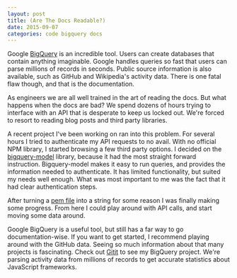 ```yaml
---
layout: post
title: (Are The Docs Readable?)
date: 2015-09-07
categories: code bigquery docs
---
```



Google [BigQuery](https://cloud.google.com/bigquery/) is an incredible tool. Users can create databases that contain anything imaginable. Google handles  queries so fast that users can parse millions of records in seconds. Public source information is also available, such as GitHub and Wikipedia's activity data. There is one fatal flaw though, and that is the documentation.

As engineers we are all well trained in the art of reading the docs. But what happens when the docs are bad? We spend dozens of hours trying to interface with an API that is desperate to keep us locked out. We're forced to resort to reading blog posts and third party libraries.

A recent project I've been working on ran into this problem. For several hours I tried to authenticate my API requests to no avail. With no official NPM library, I started browsing a few third party options. I decided on the [bigquery-model](https://www.npmjs.com/package/bigquery-model) library, because it had the most straight forward instruction. Bigquery-model makes it easy to run queries, and provides the information needed to authenticate. It has limited functionality, but suited my needs well enough. What was most important to me was the fact that it had clear authentication steps.

After turning a [pem file](https://en.wikipedia.org/wiki/Privacy-enhanced_Electronic_Mail) into a string for some reason I was finally making some progress. From here I could play around with API calls, and start moving some data around.

Google BigQuery is a useful tool, but still has a far way to go documentation-wise. If you want to get started, I recommend playing around with the GitHub data. Seeing so much information about that many projects is fascinating. Check out [Gitit](https://github.com/Gitit-TGA/Gitit) to see my BigQuery project. We're parsing activity data from millions of records to get accurate statistics about JavaScript frameworks.